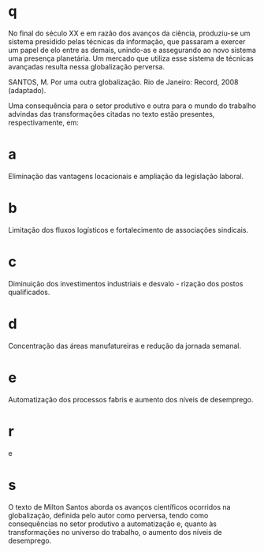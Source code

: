 # q
No final do século XX e em razão dos avanços da ciência, produziu-se um sistema presidido pelas técnicas da informação, que passaram a exercer um papel de elo entre as demais, unindo-as e assegurando ao novo sistema uma presença planetária. Um mercado que utiliza esse sistema de técnicas avançadas resulta nessa globalização perversa.

SANTOS, M. Por uma outra globalização. Rio de Janeiro: Record, 2008 (adaptado).

Uma consequência para o setor produtivo e outra para o mundo do trabalho advindas das transformações citadas no texto estão presentes, respectivamente, em:

# a
Eliminação das vantagens locacionais e ampliação da legislação laboral.

# b
Limitação dos fluxos logísticos e fortalecimento de associações sindicais.

# c
Diminuição dos investimentos industriais e desvalo - rização dos postos qualificados.

# d
Concentração das áreas manufatureiras e redução da jornada semanal.

# e
Automatização dos processos fabris e aumento dos níveis de desemprego.

# r
e

# s
O texto de Milton Santos aborda os avanços científicos ocorridos na globalização, definida pelo autor como perversa, tendo como consequências no setor produtivo a automatização e, quanto às transformações no universo do trabalho, o aumento dos níveis de desemprego.
